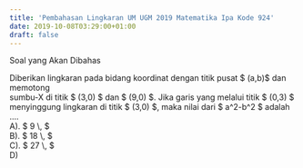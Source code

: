 ```yaml
---
title: 'Pembahasan Lingkaran UM UGM 2019 Matematika Ipa Kode 924'
date: 2019-10-08T03:29:00+01:00
draft: false
---
```


  
Soal yang Akan Dibahas  
  
  
  
  
  
Diberikan lingkaran pada bidang koordinat dengan titik pusat $ (a,b)$ dan memotong  
sumbu-X di titik $ (3,0) $ dan $ (9,0) $. Jika garis yang melalui titik $ (0,3) $  
menyinggung lingkaran di titik $ (3,0) $, maka nilai dari $ a^2-b^2 $ adalah ....  
A). $ 9 \\, $  
B). $ 18 \\, $  
C). $ 27 \\, $  
D)